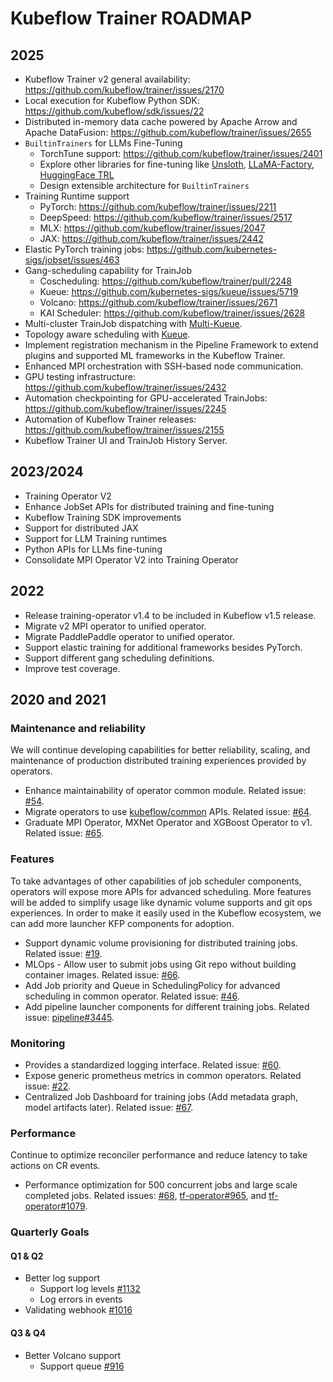 # Kubeflow Trainer ROADMAP

## 2025

- Kubeflow Trainer v2 general availability: https://github.com/kubeflow/trainer/issues/2170
- Local execution for Kubeflow Python SDK: https://github.com/kubeflow/sdk/issues/22
- Distributed in-memory data cache powered by Apache Arrow and Apache DataFusion: https://github.com/kubeflow/trainer/issues/2655
- `BuiltinTrainers` for LLMs Fine-Tuning
  - TorchTune support: https://github.com/kubeflow/trainer/issues/2401
  - Explore other libraries for fine-tuning like [Unsloth](https://github.com/unslothai/unsloth), [LLaMA-Factory](https://github.com/hiyouga/LLaMA-Factory), [HuggingFace TRL](https://github.com/huggingface/trl)
  - Design extensible architecture for `BuiltinTrainers`
- Training Runtime support
  - PyTorch: https://github.com/kubeflow/trainer/issues/2211
  - DeepSpeed: https://github.com/kubeflow/trainer/issues/2517
  - MLX: https://github.com/kubeflow/trainer/issues/2047
  - JAX: https://github.com/kubeflow/trainer/issues/2442
- Elastic PyTorch training jobs: https://github.com/kubernetes-sigs/jobset/issues/463
- Gang-scheduling capability for TrainJob
  - Coscheduling: https://github.com/kubeflow/trainer/pull/2248
  - Kueue: https://github.com/kubernetes-sigs/kueue/issues/5719
  - Volcano: https://github.com/kubeflow/trainer/issues/2671
  - KAI Scheduler: https://github.com/kubeflow/trainer/issues/2628
- Multi-cluster TrainJob dispatching with [Multi-Kueue](https://kueue.sigs.k8s.io/docs/concepts/multikueue/).
- Topology aware scheduling with [Kueue](https://kueue.sigs.k8s.io/docs/concepts/topology_aware_scheduling/).
- Implement registration mechanism in the Pipeline Framework to extend plugins and supported ML
  frameworks in the Kubeflow Trainer.
- Enhanced MPI orchestration with SSH-based node communication.
- GPU testing infrastructure: https://github.com/kubeflow/trainer/issues/2432
- Automation checkpointing for GPU-accelerated TrainJobs: https://github.com/kubeflow/trainer/issues/2245
- Automation of Kubeflow Trainer releases: https://github.com/kubeflow/trainer/issues/2155
- Kubeflow Trainer UI and TrainJob History Server.

## 2023/2024

- Training Operator V2
- Enhance JobSet APIs for distributed training and fine-tuning
- Kubeflow Training SDK improvements
- Support for distributed JAX
- Support for LLM Training runtimes
- Python APIs for LLMs fine-tuning
- Consolidate MPI Operator V2 into Training Operator

## 2022

- Release training-operator v1.4 to be included in Kubeflow v1.5 release.
- Migrate v2 MPI operator to unified operator.
- Migrate PaddlePaddle operator to unified operator.
- Support elastic training for additional frameworks besides PyTorch.
- Support different gang scheduling definitions.
- Improve test coverage.

## 2020 and 2021

### Maintenance and reliability

We will continue developing capabilities for better reliability, scaling, and maintenance of production distributed training experiences provided by operators.

- Enhance maintainability of operator common module. Related issue: [#54](https://github.com/kubeflow/common/issues/54).
- Migrate operators to use [kubeflow/common](https://github.com/kubeflow/common) APIs. Related issue: [#64](https://github.com/kubeflow/common/issues/64).
- Graduate MPI Operator, MXNet Operator and XGBoost Operator to v1. Related issue: [#65](https://github.com/kubeflow/common/issues/65).

### Features

To take advantages of other capabilities of job scheduler components, operators will expose more APIs for advanced scheduling. More features will be added to simplify usage like dynamic volume supports and git ops experiences. In order to make it easily used in the Kubeflow ecosystem, we can add more launcher KFP components for adoption.

- Support dynamic volume provisioning for distributed training jobs. Related issue: [#19](https://github.com/kubeflow/common/issues/19).
- MLOps - Allow user to submit jobs using Git repo without building container images. Related issue: [#66](https://github.com/kubeflow/common/issues/66).
- Add Job priority and Queue in SchedulingPolicy for advanced scheduling in common operator. Related issue: [#46](https://github.com/kubeflow/common/issues/46).
- Add pipeline launcher components for different training jobs. Related issue: [pipeline#3445](https://github.com/kubeflow/pipelines/issues/3445).

### Monitoring

- Provides a standardized logging interface. Related issue: [#60](https://github.com/kubeflow/common/issues/60).
- Expose generic prometheus metrics in common operators. Related issue: [#22](https://github.com/kubeflow/common/issues/22).
- Centralized Job Dashboard for training jobs (Add metadata graph, model artifacts later). Related issue: [#67](https://github.com/kubeflow/common/issues/67).

### Performance

Continue to optimize reconciler performance and reduce latency to take actions on CR events.

- Performance optimization for 500 concurrent jobs and large scale completed jobs. Related issues: [#68](https://github.com/kubeflow/common/issues/68), [tf-operator#965](https://github.com/kubeflow/tf-operator/issues/965), and [tf-operator#1079](https://github.com/kubeflow/tf-operator/issues/1079).

### Quarterly Goals

#### Q1 & Q2

- Better log support
  - Support log levels [#1132](https://github.com/kubeflow/training-operator/issues/1132)
  - Log errors in events
- Validating webhook [#1016](https://github.com/kubeflow/training-operator/issues/1016)

#### Q3 & Q4

- Better Volcano support
  - Support queue [#916](https://github.com/kubeflow/training-operator/issues/916)
